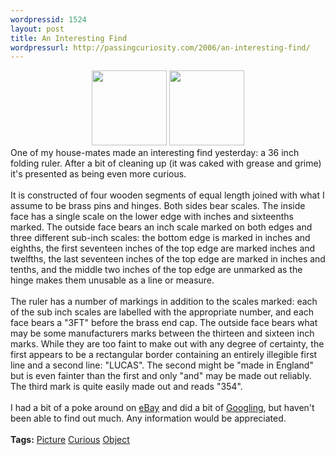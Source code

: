 ```yaml
---
wordpressid: 1524
layout: post
title: An Interesting Find
wordpressurl: http://passingcuriosity.com/2006/an-interesting-find/
---
```

<div style="margin:0; clear: both; text-align: center;"><a href="http://photos1.blogger.com/blogger/5615/352/1600/ruler%2C%20open%2C%20standing.jpg"><img style="cursor:hand;" src="http://photos1.blogger.com/blogger/5615/352/200/ruler%2C%20open%2C%20standing.jpg" border="0" alt="" height="120px" /></a> <a href="http://photos1.blogger.com/blogger/5615/352/1600/ruler%2C%20open%2C%20laying.jpg"><img style="cursor:hand;" src="http://photos1.blogger.com/blogger/5615/352/200/ruler%2C%20open%2C%20laying.jpg" border="0" alt="" height="120px" /></a></div>One of my house-mates made an interesting find yesterday: a 36 inch folding ruler. After a bit of cleaning up (it was caked with grease and grime) it's presented as being even more curious.<br /><br />It is constructed of four wooden segments of equal length joined with what I assume to be brass pins and hinges. Both sides bear scales. The inside face has a single scale on the lower edge with inches and sixteenths marked. The outside face bears an inch scale marked on both edges and three different sub-inch scales: the bottom edge is marked in inches and eighths, the first seventeen inches of the top edge are marked inches and twelfths, the last seventeen inches of the top edge are marked in inches and tenths, and the middle two inches of the top edge are unmarked as the hinge makes them unusable as a line or measure.<br /><br />The ruler has a number of markings in addition to the scales marked: each of the sub inch scales are labelled with the appropriate number, and each face bears a "3FT" before the brass end cap. The outside face bears what may be some manufacturers marks between the thirteen and sixteen inch marks. While they are too faint to make out with any degree of certainty, the first appears to be a rectangular border containing an entirely illegible first line and a second line: "LUCAS". The second might be "made in England" but is even fainter than the first and only "and" may be made out reliably. The third mark is quite easily made out and reads "354".<br /><br />I had a bit of a poke around on <a href="http://www.ebay.com/">eBay</a> and did a bit of <a href="http://www.google.com/">Googling</a>, but haven't been able to find out much. Any information would be appreciated.<br /><br /><span class="tags"><strong>Tags:</strong> <a rel="tag" href="http://del.icio.us/thsutton/picture">Picture</a> <a rel="tag" href="http://del.icio.us/thsutton/curious">Curious</a> <a rel="tag" href="http://del.icio.us/thsutton/object">Object</a></span>
